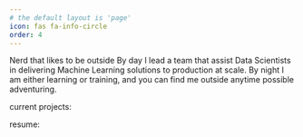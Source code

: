 ```yaml
---
# the default layout is 'page'
icon: fas fa-info-circle
order: 4
---
```


Nerd that likes to be outside
By day I lead a team that assist Data Scientists in delivering Machine Learning solutions to production at scale. By night I am either learning or training, and you can find me outside anytime possible adventuring.

current projects:

resume:
